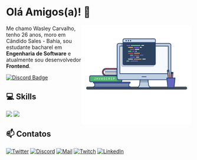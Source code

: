 # Olá Amigos(a)! 👋

<img align="right" src="image.png" width="300"/> 

Me chamo Wasley Carvalho, tenho 26 anos, moro em Cândido Sales - Bahia, sou estudante bacharel em **Engenharia de Software** e atualmente sou desenvolvedor **Frontend**.

[![Discord Badge](https://img.shields.io/badge/Acesse%20minha%20comunidade%20no%20Discord-7289da?style=for-the-badge&logo=discord&logoColor=white&link=https://discord.gg/JPS2bY6GVy)](https://discord.gg/7jvaNGEN6a)

## 💻 Skills

<div>
  <img src="https://skillicons.dev/icons?i=html,css,js,ts,vue,nextjs,react,tailwind" />
  <img src="https://skillicons.dev/icons?i=linux,nodejs,mysql,git,github,vite,vercel,figma" />
</div>

## 📫 Contatos
[![Twitter](https://img.shields.io/badge/Twitter-black?style=flat-square&logo=twitter)](https://twitter.com/wasleyfps)
[![Discord](https://img.shields.io/badge/Discord-black?style=flat-square&logo=discord)](https://discordapp.com/users/305756890954989568)
[![Mail](https://img.shields.io/badge/Mail-black?style=flat-square&logo=gmail)](mailto://wasleyoliveiradecarvalho@gmail.com)
[![Twitch](https://img.shields.io/badge/Twitch-black?style=flat-square&logo=twitch&logoColor=9146FF)](https://www.twitch.tv/wasleyfps)
[![LinkedIn](https://img.shields.io/badge/LinkedIn-black?style=flat-square&logo=linkedIn&logoColor=0073B1)](https://linkedin.com/in/wasleyfps)








